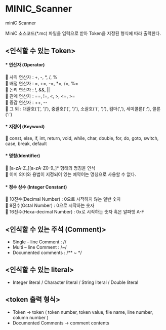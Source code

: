 # MINIC_Scanner
miniC Scanner

MiniC 소스코드(*.mc) 파일을 입력으로 받아 Token을 지정된 형식에 따라 출력한다.
 
 
 
## <인식할 수 있는 Token>  

#### * 연산자 (Operator)    
  	사칙 연산자 : +, -, *, /, %  
  	배정 연산자 : =, +=, -=, *=, /=, %=  
  	논리 연산자 : !, &&, ||  
  	관계 연산자 : ==, !=, <, >, <=, >=  
  	증감 연산자 : ++, --  
  	그 외 : 대괄호('[', ']'), 중괄호('{', '}'), 소괄호('(', ')'), 컴마(','), 세미콜론(';'), 콜론(‘:’)   
    
#### * 지정어 (Keyword)  
  	const, else, if, int, return, void, while, char, double, for, do, goto, switch, case, break, default
  
#### * 명칭(Identifier)  
  	[a-zA-Z_][a-zA-Z0-9_]* 형태의 명칭을 인식   
  	이미 의미와 용법이 지정되어 있는 예약어는 명칭으로 사용할 수 없다.  
  
#### * 정수 상수 (Integer Constant)  
  	10진수(Decimal Number) : 0으로 시작하지 않는 일반 숫자  
  	8진수(Octal Number) : 0으로 시작하는 숫자  
  	16진수(Hexa-decimal Number) : 0x로 시작하는 숫자 혹은 알파벳 A-F  
  
  
## <인식할 수 있는 주석 (Comment)>    
  * Single – line Comment : //  
  * Multi – line Comment : /*~*/  
  * Documented comments : /** ~ */  
  
  
## <인식할 수 있는 literal>  
  * Integer literal  / Character literal / String literal / Double literal   


## <token 출력 형식>  
  * Token -> token ( token number, token value, file name, line number, column number )  
  * Documented Comments ->  comment contents  

